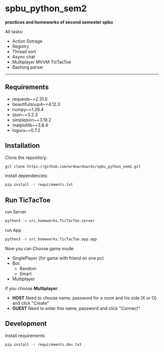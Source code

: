 # spbu_python_sem2


**practices and homeworks of second semester spbu**

All tasks:
* Action Sotrage
* Registry
* Thread sort
* Async chat
* Multiplayer MVVM TicTacToe 
* Bashorg parser 

---

## Requirements

- requests~=2.31.0
- beautifulsoup4~=4.12.3
- numpy~=1.26.4
- ijson~=3.2.3
- simplejson~=3.19.2
- matplotlib~=3.8.4
- loguru~=0.7.2
## Installation

Clone the repository:

```bash
git clone https://github.com/wrdxwrdxwrdx/spbu_python_sem2.git
```

Install dependencies:

```bash
pip install -r requirements.txt
```


## Run TicTacToe

run Server

```bash
python3 -m src.homeworks.TicTacToe.server
```

run App


```bash
python3 -m src.homeworks.TicTacToe.app.app
```

Now you can Choose game mode:
* SinglePlayer (for game with friend on one pc)
* Bot:
    * Random
    * Smart
* Multiplayer

If you choose **Multiplayer**:

- **HOST** Need to choose name, password for a room and his side (X or O) and click "Create"
- **GUEST** Need to enter this name, password and click "Connect"

## Development

Install requirements

```bash
pip install -r requirements.dev.txt
```


